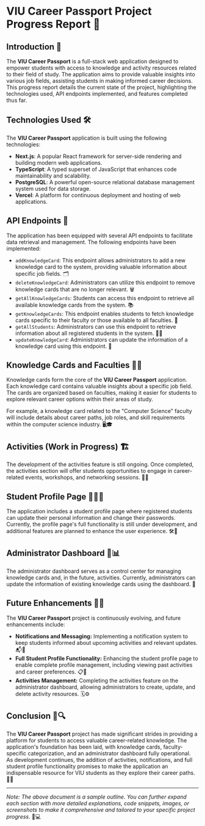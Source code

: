 # VIU Career Passport Project Progress Report 🚀

## Introduction 📜

The **VIU Career Passport** is a full-stack web application designed to empower students with access to knowledge and activity resources related to their field of study. The application aims to provide valuable insights into various job fields, assisting students in making informed career decisions. This progress report details the current state of the project, highlighting the technologies used, API endpoints implemented, and features completed thus far.

## Technologies Used 🛠️

The **VIU Career Passport** application is built using the following technologies:

- **Next.js**: A popular React framework for server-side rendering and building modern web applications.
- **TypeScript**: A typed superset of JavaScript that enhances code maintainability and scalability.
- **PostgreSQL**: A powerful open-source relational database management system used for data storage.
- **Vercel**: A platform for continuous deployment and hosting of web applications.

## API Endpoints 🚀

The application has been equipped with several API endpoints to facilitate data retrieval and management. The following endpoints have been implemented:

- `addKnowledgeCard`: This endpoint allows administrators to add a new knowledge card to the system, providing valuable information about specific job fields. 🗂️
- `deleteKnowledgeCard`: Administrators can utilize this endpoint to remove knowledge cards that are no longer relevant. 🗑️
- `getAllKnowledgeCards`: Students can access this endpoint to retrieve all available knowledge cards from the system. 📚
- `getKnowledgeCards`: This endpoint enables students to fetch knowledge cards specific to their faculty or those available to all faculties. 📜
- `getAllStudents`: Administrators can use this endpoint to retrieve information about all registered students in the system. 🧑‍🎓
- `updateKnowledgeCard`: Administrators can update the information of a knowledge card using this endpoint. 🔄

## Knowledge Cards and Faculties 🧠🏫

Knowledge cards form the core of the **VIU Career Passport** application. Each knowledge card contains valuable insights about a specific job field. The cards are organized based on faculties, making it easier for students to explore relevant career options within their areas of study.

For example, a knowledge card related to the "Computer Science" faculty will include details about career paths, job roles, and skill requirements within the computer science industry. 🖥️🎓

## Activities (Work in Progress) 🏗️

The development of the activities feature is still ongoing. Once completed, the activities section will offer students opportunities to engage in career-related events, workshops, and networking sessions. 📆🤝

## Student Profile Page 👩‍🎓📝

The application includes a student profile page where registered students can update their personal information and change their passwords. Currently, the profile page's full functionality is still under development, and additional features are planned to enhance the user experience. 🛠️🔐

## Administrator Dashboard 🚦📊

The administrator dashboard serves as a control center for managing knowledge cards and, in the future, activities. Currently, administrators can update the information of existing knowledge cards using the dashboard. 🚀

## Future Enhancements 🚧🔮

The **VIU Career Passport** project is continuously evolving, and future enhancements include:

- **Notifications and Messaging:** Implementing a notification system to keep students informed about upcoming activities and relevant updates. 📬📢
- **Full Student Profile Functionality:** Enhancing the student profile page to enable complete profile management, including viewing past activities and career preferences. 📋👥
- **Activities Management:** Completing the activities feature on the administrator dashboard, allowing administrators to create, update, and delete activity resources. 🗓️⚙️

## Conclusion 🎉🔍

The **VIU Career Passport** project has made significant strides in providing a platform for students to access valuable career-related knowledge. The application's foundation has been laid, with knowledge cards, faculty-specific categorization, and an administrator dashboard fully operational. As development continues, the addition of activities, notifications, and full student profile functionality promises to make the application an indispensable resource for VIU students as they explore their career paths. 🏅🌟

---

_Note: The above document is a sample outline. You can further expand each section with more detailed explanations, code snippets, images, or screenshots to make it comprehensive and tailored to your specific project progress._ 📄💻
